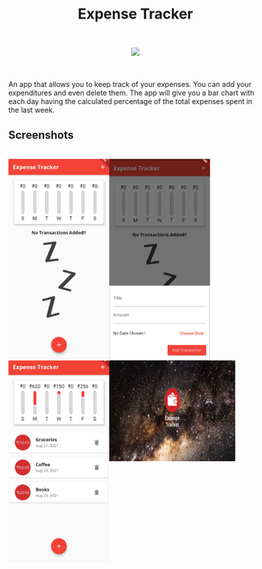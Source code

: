 <h1 align="center">Expense Tracker</h1>

<div><br><div>
<div align="center">

[![](https://img.shields.io/badge/Made_with-Flutter-red?style=for-the-badge&logo=flutter)](https://flutter.dev/ "Flutter")

</div>
<div><br><div>

An app that allows you to keep track of your expenses. You can add your expenditures and even delete them. 
The app will give you a bar chart with each day having the calculated percentage of the total expenses spent in the last week.

## Screenshots
  
<br>
 <img align="left" width=200px height=400px alt="side_sticker" src="https://github.com/HarshitJain28/ExpenseTracker/blob/main/Screenshots/main.jpg" />
 <img align="left" width=200px height=400px alt="side_sticker" src="https://github.com/HarshitJain28/ExpenseTracker/blob/main/Screenshots/addTransaction.jpg" />
 <img align="left" width=200px height=400px alt="side_sticker" src="https://github.com/HarshitJain28/ExpenseTracker/blob/main/Screenshots/chart.jpg" />
 <img align="left" width=250px height=200px alt="side_sticker" src="https://github.com/HarshitJain28/ExpenseTracker/blob/main/Screenshots/icon.jpg" />

